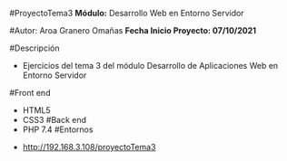 #ProyectoTema3
**Módulo:** Desarrollo Web en Entorno Servidor

#Autor: Aroa Granero Omañas
**Fecha Inicio Proyecto: 07/10/2021**

#Descripción
- Ejercicios del tema 3 del módulo Desarrollo de Aplicaciones Web en Entorno Servidor

#Front end
* HTML5
* CSS3
#Back end
* PHP 7.4
#Entornos
- http://192.168.3.108/proyectoTema3